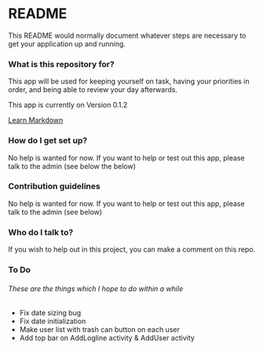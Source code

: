 # README #

This README would normally document whatever steps are necessary to get your application up and running.

### What is this repository for? ###

This app will be used for keeping yourself on task, having your priorities in order, and being able to review your day afterwards.

This app is currently on Version 0.1.2

[Learn Markdown](https://bitbucket.org/tutorials/markdowndemo)

### How do I get set up? ###

No help is wanted for now. If you want to help or test out this app, please talk to the admin (see below the below)

### Contribution guidelines ###

No help is wanted for now. If you want to help or test out this app, please talk to the admin (see below)

### Who do I talk to? ###

If you wish to help out in this project, you can make a comment on this repo.

### To Do ###

###### These are the things which I hope to do within a while ######
* Fix date sizing bug
* Fix date initialization
* Make user list with trash can button on each user
* Add top bar on AddLogline activity & AddUser activity